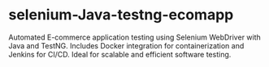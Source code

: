 # selenium-Java-testng-ecomapp
Automated E-commerce application testing using Selenium WebDriver with Java and TestNG. Includes Docker integration for containerization and Jenkins for CI/CD. Ideal for scalable and efficient software testing.
